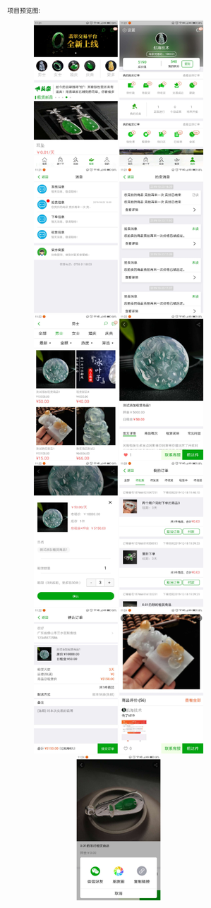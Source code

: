 项目预览图:   
<div align="center">
<img src="https://raw.githubusercontent.com/sq-github/ProjectInfoImg/master/Emerald/imgs/1.jpg" height="330" width="190" >
<img src="https://raw.githubusercontent.com/sq-github/ProjectInfoImg/master/Emerald/imgs/2.jpg" height="330" width="190" >
<img src="https://raw.githubusercontent.com/sq-github/ProjectInfoImg/master/Emerald/imgs/3.jpg" height="330" width="190" >  
<img src="https://raw.githubusercontent.com/sq-github/ProjectInfoImg/master/Emerald/imgs/4.jpg" height="330" width="190" >
<img src="https://raw.githubusercontent.com/sq-github/ProjectInfoImg/master/Emerald/imgs/5.jpg" height="330" width="190" >
<img src="https://raw.githubusercontent.com/sq-github/ProjectInfoImg/master/Emerald/imgs/6.jpg" height="330" width="190" >  
<img src="https://raw.githubusercontent.com/sq-github/ProjectInfoImg/master/Emerald/imgs/7.jpg" height="330" width="190" >
<img src="https://raw.githubusercontent.com/sq-github/ProjectInfoImg/master/Emerald/imgs/8.jpg" height="330" width="190" >
<img src="https://raw.githubusercontent.com/sq-github/ProjectInfoImg/master/Emerald/imgs/9.jpg" height="330" width="190" >  
<img src="https://raw.githubusercontent.com/sq-github/ProjectInfoImg/master/Emerald/imgs/10.jpg" height="330" width="190" >
<img src="https://raw.githubusercontent.com/sq-github/ProjectInfoImg/master/Emerald/imgs/11.jpg" height="330" width="190" >
 </div>

